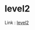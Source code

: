 # level2

Link : [level2](https://school.programmers.co.kr/learn/challenges?order=acceptance_desc&levels=1&languages=javascript "level2")

### 
#### 
```javascript
```

### 
#### 
```javascript
```

### 
#### 
```javascript
```

### 
#### 
```javascript
```

### 
#### 
```javascript
```

### 
#### 
```javascript
```

### 
#### 
```javascript
```

### 
#### 
```javascript
```

### 
#### 
```javascript
```


